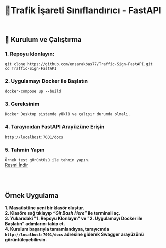 # 🚦Trafik İşareti Sınıflandırıcı - FastAPI </br> </br>
## 🔧 Kurulum ve Çalıştırma </br>
### 1. Repoyu klonlayın:


`git clone https://github.com/ensarakbas77/Traffic-Sign-FastAPI.git` </br>
`cd Traffic-Sign-FastAPI` 


### 2. Uygulamayı Docker ile Başlatın </br>
`docker-compose up --build`

### 3. Gereksinim </br>
`Docker Desktop sistemde yüklü ve çalışır durumda olmalı.`
</br>

### 4. Tarayıcıdan FastAPI Arayüzüne Erişin </br>
`http://localhost:7001/docs` </br>

### 5. Tahmin Yapın </br>
`Örnek test görüntüsü ile tahmin yapın.` </br>
[Resmi İndir](https://drive.google.com/uc?export=download&id=1iSTqIAgQSVgk2-ryg0GldfAl5TLALeJE)

</br> </br> 

## Örnek Uygulama </br> 
**1. Masaüstüne yeni bir klasör oluştur.** </br> 
**2. Klasöre sağ tıklayıp *“Git Bash Here”* ile terminali aç.** </br> 
**3. Yukarıdaki **"1. Repoyu Klonlayın"** ve **"2. Uygulamayı Docker ile Başlatın"** adımlarını takip et.** </br> 
**4. Kurulum başarıyla tamamlandıysa, tarayıcında `http://localhost:7001/docs` adresine giderek Swagger arayüzünü görüntüleyebilirsin.**

